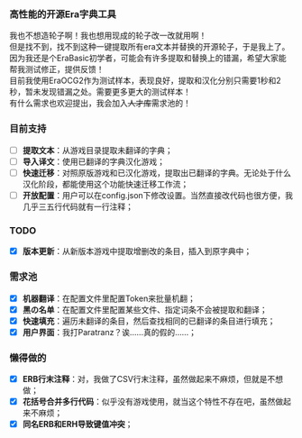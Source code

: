 ### 高性能的开源Era字典工具
我也不想造轮子啊！我也想用现成的轮子改一改就用啊！  
但是找不到，找不到这种一键提取所有era文本并替换的开源轮子，于是我上了。  
因为我还是个EraBasic初学者，可能会有许多提取和替换上的错漏，希望大家能帮我测试修正，提供反馈！  
目前我使用EraOCG2作为测试样本，表现良好，提取和汉化分别只需要1秒和2秒，暂未发现错漏之处。需要更多更大的测试样本！  
有什么需求也欢迎提出，我会加入~~人才库~~需求池的！  
### 目前支持
- [ ] **提取文本**：从游戏目录提取未翻译的字典；
- [ ] **导入译文**：使用已翻译的字典汉化游戏；
- [ ] **快速迁移**：对照原版游戏和已汉化游戏，提取出已翻译的字典。无论处于什么汉化阶段，都能使用这个功能快速迁移工作流；
- [ ] **开放配置**：用户可以在config.json下修改设置。当然直接改代码也很方便，我几乎三五行代码就有一行注释；
### TODO
- [x] **版本更新**：从新版本游戏中提取增删改的条目，插入到原字典中；
### 需求池
- [x] **机器翻译**：在配置文件里配置Token来批量机翻；
- [x] **黑の名单**：在配置文件里配置某些文件、指定词条不会被提取和翻译；
- [x] **快速填充**：遍历未翻译的条目，然后查找相同的已翻译的条目进行填充；
- [x] **用户界面**：我打Paratranz？诶……真的假的……；
### 懒得做的
- [x] **ERB行末注释**：对，我做了CSV行末注释，虽然做起来不麻烦，但就是不想做；
- [x] **花括号合并多行代码**：似乎没有游戏使用，就当这个特性不存在吧，虽然做起来不麻烦；
- [x] **同名ERB和ERH导致键值冲突**；
